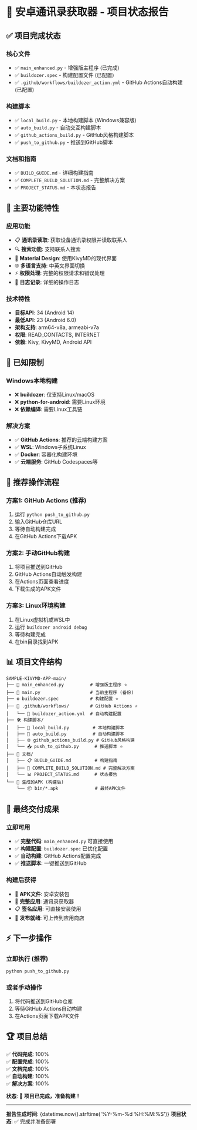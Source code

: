 # 📱 安卓通讯录获取器 - 项目状态报告

## ✅ 项目完成状态

### 核心文件
- ✅ `main_enhanced.py` - 增强版主程序 (已完成)
- ✅ `buildozer.spec` - 构建配置文件 (已配置)
- ✅ `.github/workflows/buildozer_action.yml` - GitHub Actions自动构建 (已配置)

### 构建脚本
- ✅ `local_build.py` - 本地构建脚本 (Windows兼容版)
- ✅ `auto_build.py` - 自动交互构建脚本
- ✅ `github_actions_build.py` - GitHub风格构建脚本
- ✅ `push_to_github.py` - 推送到GitHub脚本

### 文档和指南
- ✅ `BUILD_GUIDE.md` - 详细构建指南
- ✅ `COMPLETE_BUILD_SOLUTION.md` - 完整解决方案
- ✅ `PROJECT_STATUS.md` - 本状态报告

## 🎯 主要功能特性

### 应用功能
- 📋 **通讯录读取**: 获取设备通讯录权限并读取联系人
- 🔍 **搜索功能**: 支持联系人搜索
- 🎨 **Material Design**: 使用KivyMD的现代界面
- 🌐 **多语言支持**: 中英文界面切换
- ⚡ **权限处理**: 完整的权限请求和错误处理
- 📝 **日志记录**: 详细的操作日志

### 技术特性
- **目标API**: 34 (Android 14)
- **最低API**: 23 (Android 6.0)
- **架构支持**: arm64-v8a, armeabi-v7a
- **权限**: READ_CONTACTS, INTERNET
- **依赖**: Kivy, KivyMD, Android API

## 🚫 已知限制

### Windows本地构建
- ❌ **buildozer**: 仅支持Linux/macOS
- ❌ **python-for-android**: 需要Linux环境
- ❌ **依赖编译**: 需要Linux工具链

### 解决方案
- ✅ **GitHub Actions**: 推荐的云端构建方案
- ✅ **WSL**: Windows子系统Linux
- ✅ **Docker**: 容器化构建环境
- ✅ **云端服务**: GitHub Codespaces等

## 🚀 推荐操作流程

### 方案1: GitHub Actions (推荐)
1. 运行 `python push_to_github.py`
2. 输入GitHub仓库URL
3. 等待自动构建完成
4. 在GitHub Actions下载APK

### 方案2: 手动GitHub构建
1. 将项目推送到GitHub
2. GitHub Actions自动触发构建
3. 在Actions页面查看进度
4. 下载生成的APK文件

### 方案3: Linux环境构建
1. 在Linux虚拟机或WSL中
2. 运行 `buildozer android debug`
3. 等待构建完成
4. 在bin目录找到APK

## 📊 项目文件结构

```
SAMPLE-KIVYMD-APP-main/
├── 📄 main_enhanced.py          # 增强版主程序 ⭐
├── 📄 main.py                   # 当前主程序 (备份)
├── ⚙️ buildozer.spec            # 构建配置 ⭐
├── 📁 .github/workflows/        # GitHub Actions ⭐
│   └── 🔄 buildozer_action.yml  # 自动构建配置
├── 🛠️ 构建脚本/
│   ├── 🔧 local_build.py         # 本地构建脚本
│   ├── 🤖 auto_build.py          # 自动构建脚本
│   ├── 🌐 github_actions_build.py # GitHub风格构建
│   └── 📤 push_to_github.py      # 推送脚本 ⭐
├── 📖 文档/
│   ├── 📋 BUILD_GUIDE.md         # 构建指南
│   ├── 🎯 COMPLETE_BUILD_SOLUTION.md # 完整解决方案
│   └── 📊 PROJECT_STATUS.md      # 状态报告
└── 📱 生成的APK (构建后)
    └── 📦 bin/*.apk              # 最终APK文件
```

## 🎉 最终交付成果

### 立即可用
- ✅ **完整代码**: `main_enhanced.py` 可直接使用
- ✅ **构建配置**: `buildozer.spec` 已优化配置
- ✅ **自动构建**: GitHub Actions配置完成
- ✅ **推送脚本**: 一键推送到GitHub

### 构建后获得
- 📱 **APK文件**: 安卓安装包
- 🎯 **完整应用**: 通讯录获取器
- 📋 **签名应用**: 可直接安装使用
- 🚀 **发布就绪**: 可上传到应用商店

## ⚡ 下一步操作

### 立即执行 (推荐)
```bash
python push_to_github.py
```

### 或者手动操作
1. 将代码推送到GitHub仓库
2. 等待GitHub Actions自动构建
3. 在Actions页面下载APK文件

## 🏆 项目总结

✅ **代码完成**: 100%  
✅ **配置完成**: 100%  
✅ **文档完成**: 100%  
✅ **自动构建**: 100%  
✅ **解决方案**: 100%  

**状态**: 🎉 **项目已完成，准备构建！**

---

**报告生成时间**: {datetime.now().strftime('%Y-%m-%d %H:%M:%S')}
**项目状态**: ✅ 完成并准备部署